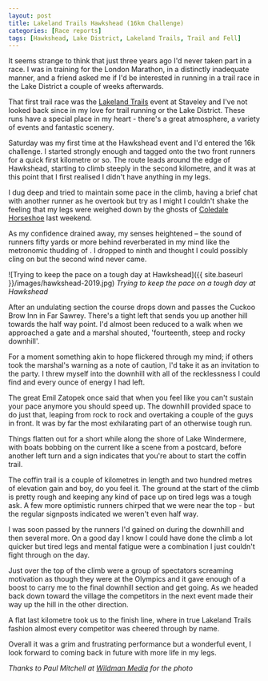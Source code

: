 ```yaml
---
layout: post
title: Lakeland Trails Hawkshead (16km Challenge)
categories: [Race reports]
tags: [Hawkshead, Lake District, Lakeland Trails, Trail and Fell]
---
```

It seems strange to think that just three years ago I'd never taken part in a race. I was in training for the London Marathon, in a distinctly inadequate manner, and a friend asked me if I'd be interested in running in a trail race in the Lake District a couple of weeks afterwards. 

That first trail race was the [Lakeland Trails]("http://www.lakelandtrails.org/") event at Staveley and I've not looked back since in my love for trail running or the Lake District. These runs have a special place in my heart - there's a great atmosphere, a variety of events and fantastic scenery.

Saturday was my first time at the Hawkshead event and I'd entered the 16k challenge. I started strongly enough and tagged onto the two front runners for a quick first kilometre or so. The route leads around the edge of Hawkshead, starting to climb steeply in the second kilometre, and it was at this point that I first realised I didn't have anything in my legs. 

I dug deep and tried to maintain some pace in the climb, having a brief chat with another runner as he overtook but try as I might I couldn't shake the feeling that my legs were weighed down by the ghosts of [Coledale Horseshoe]("../coledale-horseshoe-2019/") last weekend.

As my confidence drained away, my senses heightened – the sound of runners fifty yards or more behind reverberated in my mind like the metronomic thudding of . I dropped to ninth and thought I could possibly cling on but the second wind never came.

![Trying to keep the pace on a tough day at Hawkshead]({{ site.baseurl }}/images/hawkshead-2019.jpg) 
*Trying to keep the pace on a tough day at Hawkshead*

After an undulating section the course drops down and passes the Cuckoo Brow Inn in Far Sawrey. There's a tight left that sends you up another hill towards the half way point. I'd almost been reduced to a walk when we approached a gate and a marshal shouted, 'fourteenth, steep and rocky downhill'. 

For a moment something akin to hope flickered through my mind; if others took the marshal's warning as a note of caution, I'd take it as an invitation to the party. I threw myself into the downhill with all of the recklessness I could find and every ounce of energy I had left. 

The great Emil Zatopek once said that when you feel like you can't sustain your pace anymore you should speed up. The downhill provided space to do just that, leaping from rock to rock and overtaking a couple of the guys in front. It was by far the most exhilarating part of an otherwise tough run.

Things flatten out for a short while along the shore of Lake Windermere, with boats bobbing on the current like a scene from a postcard, before another left turn and a sign indicates that you're about to start the coffin trail. 

The coffin trail is a couple of kilometres in length and two hundred metres of elevation gain and boy, do you feel it. The ground at the start of the climb is pretty rough and keeping any kind of pace up on tired legs was a tough ask. A few more optimistic runners chirped that we were near the top - but the regular signposts indicated we weren't even half way.

I was soon passed by the runners I'd gained on during the downhill and then several more. On a good day I know I could have done the climb a lot quicker but tired legs and mental fatigue were a combination I just couldn't fight through on the day.

Just over the top of the climb were a group of spectators screaming motivation as though they were at the Olympics and it gave enough of a boost to carry me to the final downhill section and get going. As we headed back down toward the village the competitors in the next event made their way up the hill in the other direction.

A flat last kilometre took us to the finish line, where in true Lakeland Trails fashion almost every competitor was cheered through by name. 

Overall it was a grim and frustrating performance but a wonderful event, I look forward to coming back in future with more life in my legs.

*Thanks to Paul Mitchell at [Wildman Media]("https://www.wildman-media.com/") for the photo*
